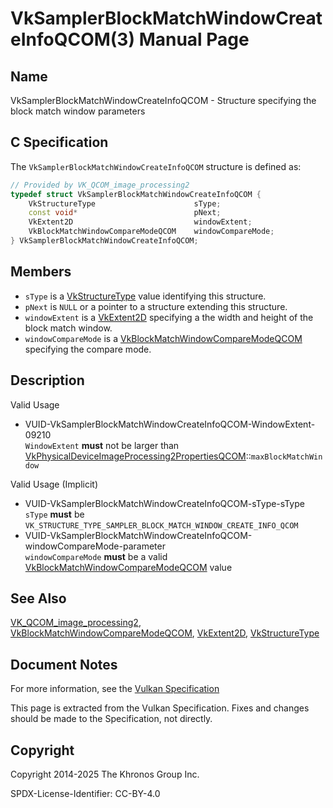 # VkSamplerBlockMatchWindowCreateInfoQCOM(3) Manual Page

## Name

VkSamplerBlockMatchWindowCreateInfoQCOM - Structure specifying the block match window parameters



## [](#_c_specification)C Specification

The `VkSamplerBlockMatchWindowCreateInfoQCOM` structure is defined as:

```c++
// Provided by VK_QCOM_image_processing2
typedef struct VkSamplerBlockMatchWindowCreateInfoQCOM {
    VkStructureType                      sType;
    const void*                          pNext;
    VkExtent2D                           windowExtent;
    VkBlockMatchWindowCompareModeQCOM    windowCompareMode;
} VkSamplerBlockMatchWindowCreateInfoQCOM;
```

## [](#_members)Members

- `sType` is a [VkStructureType](https://registry.khronos.org/vulkan/specs/latest/man/html/VkStructureType.html) value identifying this structure.
- `pNext` is `NULL` or a pointer to a structure extending this structure.
- `windowExtent` is a [VkExtent2D](https://registry.khronos.org/vulkan/specs/latest/man/html/VkExtent2D.html) specifying a the width and height of the block match window.
- `windowCompareMode` is a [VkBlockMatchWindowCompareModeQCOM](https://registry.khronos.org/vulkan/specs/latest/man/html/VkBlockMatchWindowCompareModeQCOM.html) specifying the compare mode.

## [](#_description)Description

Valid Usage

- [](#VUID-VkSamplerBlockMatchWindowCreateInfoQCOM-WindowExtent-09210)VUID-VkSamplerBlockMatchWindowCreateInfoQCOM-WindowExtent-09210  
  `WindowExtent` **must** not be larger than [VkPhysicalDeviceImageProcessing2PropertiesQCOM](https://registry.khronos.org/vulkan/specs/latest/man/html/VkPhysicalDeviceImageProcessing2PropertiesQCOM.html)::`maxBlockMatchWindow`

Valid Usage (Implicit)

- [](#VUID-VkSamplerBlockMatchWindowCreateInfoQCOM-sType-sType)VUID-VkSamplerBlockMatchWindowCreateInfoQCOM-sType-sType  
  `sType` **must** be `VK_STRUCTURE_TYPE_SAMPLER_BLOCK_MATCH_WINDOW_CREATE_INFO_QCOM`
- [](#VUID-VkSamplerBlockMatchWindowCreateInfoQCOM-windowCompareMode-parameter)VUID-VkSamplerBlockMatchWindowCreateInfoQCOM-windowCompareMode-parameter  
  `windowCompareMode` **must** be a valid [VkBlockMatchWindowCompareModeQCOM](https://registry.khronos.org/vulkan/specs/latest/man/html/VkBlockMatchWindowCompareModeQCOM.html) value

## [](#_see_also)See Also

[VK\_QCOM\_image\_processing2](https://registry.khronos.org/vulkan/specs/latest/man/html/VK_QCOM_image_processing2.html), [VkBlockMatchWindowCompareModeQCOM](https://registry.khronos.org/vulkan/specs/latest/man/html/VkBlockMatchWindowCompareModeQCOM.html), [VkExtent2D](https://registry.khronos.org/vulkan/specs/latest/man/html/VkExtent2D.html), [VkStructureType](https://registry.khronos.org/vulkan/specs/latest/man/html/VkStructureType.html)

## [](#_document_notes)Document Notes

For more information, see the [Vulkan Specification](https://registry.khronos.org/vulkan/specs/latest/html/vkspec.html#VkSamplerBlockMatchWindowCreateInfoQCOM)

This page is extracted from the Vulkan Specification. Fixes and changes should be made to the Specification, not directly.

## [](#_copyright)Copyright

Copyright 2014-2025 The Khronos Group Inc.

SPDX-License-Identifier: CC-BY-4.0